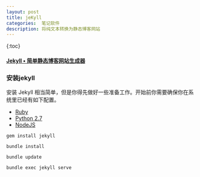 ```yaml
---
layout: post
title: jeKyll
categories:  笔记软件
description: 将纯文本转换为静态博客网站
---
```


{:toc}

#### [Jekyll • 简单静态博客网站生成器](http://jekyllcn.com/docs/usage/)

### 安装jekyll 

安装 Jekyll 相当简单，但是你得先做好一些准备工作。开始前你需要确保你在系统里已经有如下配置。

-   [Ruby](http://www.ruby-lang.org/en/downloads/)
-   [Python 2.7](https://www.python.org/downloads/)
-   [NodeJS](http://nodejs.org/)

```
gem install jekyll

bundle install

bundle update

bundle exec jekyll serve

```